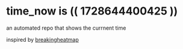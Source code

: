 # time_now is (( 1728644400425 ))

an automated repo that shows the currnent time

inspired by [breakingheatmap](https://github.com/breakingheatmap/breakingheatmap)